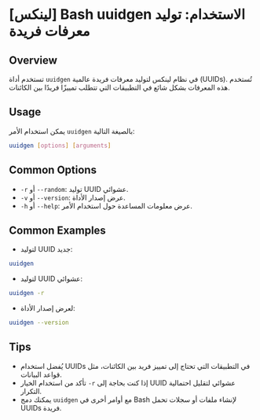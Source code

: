 # [لينكس] Bash uuidgen الاستخدام: توليد معرفات فريدة

## Overview
تستخدم أداة `uuidgen` في نظام لينكس لتوليد معرفات فريدة عالمية (UUIDs). تُستخدم هذه المعرفات بشكل شائع في التطبيقات التي تتطلب تمييزًا فريدًا بين الكائنات.

## Usage
يمكن استخدام الأمر `uuidgen` بالصيغة التالية:

```bash
uuidgen [options] [arguments]
```

## Common Options
- `-r` أو `--random`: توليد UUID عشوائي.
- `-v` أو `--version`: عرض إصدار الأداة.
- `-h` أو `--help`: عرض معلومات المساعدة حول استخدام الأمر.

## Common Examples
- لتوليد UUID جديد:

```bash
uuidgen
```

- لتوليد UUID عشوائي:

```bash
uuidgen -r
```

- لعرض إصدار الأداة:

```bash
uuidgen --version
```

## Tips
- يُفضل استخدام UUIDs في التطبيقات التي تحتاج إلى تمييز فريد بين الكائنات، مثل قواعد البيانات.
- تأكد من استخدام الخيار `-r` إذا كنت بحاجة إلى UUID عشوائي لتقليل احتمالية التكرار.
- يمكنك دمج `uuidgen` مع أوامر أخرى في Bash لإنشاء ملفات أو سجلات تحمل UUIDs فريدة.